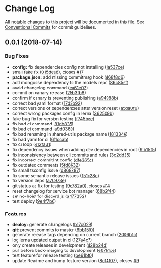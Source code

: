 # Change Log

All notable changes to this project will be documented in this file.
See [Conventional Commits](https://conventionalcommits.org) for commit guidelines.

<a name="0.0.1"></a>
## 0.0.1 (2018-07-14)


### Bug Fixes

* **config:** fix dependencies config not installing ([1a537ce](https://github.com/overmindbots/core/commit/1a537ce))
* small fake fix ([015dea8](https://github.com/overmindbots/core/commit/015dea8)), closes [#17](https://github.com/overmindbots/core/issues/17)
* **package.json:** add missing commitmsg hook ([d68f8d6](https://github.com/overmindbots/core/commit/d68f8d6))
* add mongoose dependency to the models repo ([86c85ef](https://github.com/overmindbots/core/commit/86c85ef))
* avoid changelog command ([ea61e07](https://github.com/overmindbots/core/commit/ea61e07))
* commit on canary release ([25b3fb8](https://github.com/overmindbots/core/commit/25b3fb8))
* confirm if canary is preventing publishing ([a94988b](https://github.com/overmindbots/core/commit/a94988b))
* correct bad yaml format ([17d2b92](https://github.com/overmindbots/core/commit/17d2b92))
* correct versions of dependencies after version reset ([a5da0f6](https://github.com/overmindbots/core/commit/a5da0f6))
* correct wrong packages config in lerna ([362509b](https://github.com/overmindbots/core/commit/362509b))
* fake bug fix for version testing ([f745bee](https://github.com/overmindbots/core/commit/f745bee))
* fix bad ci command ([81db835](https://github.com/overmindbots/core/commit/81db835))
* fix bad ci command ([a9d0369](https://github.com/overmindbots/core/commit/a9d0369))
* fix bad renaming in shared-utils package name ([1813346](https://github.com/overmindbots/core/commit/1813346))
* fix bad yaml for ci ([6f1ccab](https://github.com/overmindbots/core/commit/6f1ccab))
* fix ci loop ([412fa31](https://github.com/overmindbots/core/commit/412fa31))
* fix dependency issues when adding dev dependencies in root ([9fb15f5](https://github.com/overmindbots/core/commit/9fb15f5))
* fix inconsistency between cli commits and rules ([3c2dd25](https://github.com/overmindbots/core/commit/3c2dd25))
* fix incorrect commitlint config ([dfe265c](https://github.com/overmindbots/core/commit/dfe265c))
* fix outdated comments ([5fd8632](https://github.com/overmindbots/core/commit/5fd8632))
* fix small tsconfig issue ([d868287](https://github.com/overmindbots/core/commit/d868287))
* fix some semantic release issues ([151c28c](https://github.com/overmindbots/core/commit/151c28c))
* fix version deps ([a70973e](https://github.com/overmindbots/core/commit/a70973e))
* git status as fix for testing ([9c782a0](https://github.com/overmindbots/core/commit/9c782a0)), closes [#14](https://github.com/overmindbots/core/issues/14)
* reset changelog for service bot manager ([68b2f44](https://github.com/overmindbots/core/commit/68b2f44))
* set no-hoist for discord.js ([a477252](https://github.com/overmindbots/core/commit/a477252))
* test deploy ([9e4f7b6](https://github.com/overmindbots/core/commit/9e4f7b6))


### Features

* **deploy:** generate changelogs ([b17c029](https://github.com/overmindbots/core/commit/b17c029))
* **git:** prevent commits to master ([6bb15f0](https://github.com/overmindbots/core/commit/6bb15f0))
* generate release tags depending on current branch ([2006b1c](https://github.com/overmindbots/core/commit/2006b1c))
* log lerna updated output in ci ([127a4c7](https://github.com/overmindbots/core/commit/127a4c7))
* only create releases in development ([d28b24d](https://github.com/overmindbots/core/commit/d28b24d))
* pull before back-merging to development ([e87b1ce](https://github.com/overmindbots/core/commit/e87b1ce))
* test feature for release testing ([be61bf0](https://github.com/overmindbots/core/commit/be61bf0))
* update Readme and bump feature version ([8c14f07](https://github.com/overmindbots/core/commit/8c14f07)), closes [#9](https://github.com/overmindbots/core/issues/9)
